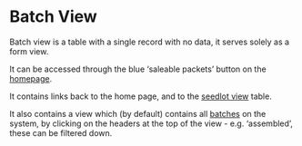 # Batch View

Batch view is a table with a single record with no data, it serves solely as a form view.

It can be accessed through the blue ‘saleable packets’ button on the [homepage](home.md).

It contains links back to the home page, and to the [seedlot view](seedlotView.md) table.

It also contains a view which (by default) contains all [batches](batches.md) on the system, by clicking on the headers at the top of the view - e.g. ‘assembled’, these can be filtered down.
